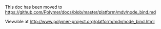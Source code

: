This doc has been moved to https://github.com/Polymer/docs/blob/master/platform/mdv/node_bind.md

Viewable at http://www.polymer-project.org/platform/mdv/node_bind.html

